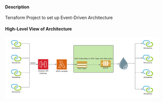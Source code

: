 #### Description
Terraform Project to set up Event-Driven Architecture

#### High-Level View of Architecture
![Event-Driven Architecture](/img/architecture.png "Event-Driven Architecture")
